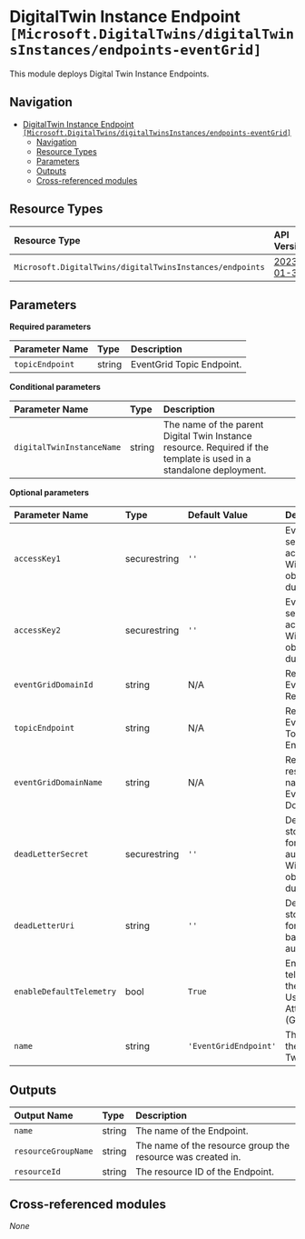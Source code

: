 # DigitalTwin Instance Endpoint `[Microsoft.DigitalTwins/digitalTwinsInstances/endpoints-eventGrid]`

This module deploys Digital Twin Instance Endpoints.

## Navigation

- [DigitalTwin Instance Endpoint `[Microsoft.DigitalTwins/digitalTwinsInstances/endpoints-eventGrid]`](#digitaltwin-instance-endpoint-microsoftdigitaltwinsdigitaltwinsinstancesendpoints-eventgrid)
  - [Navigation](#navigation)
  - [Resource Types](#resource-types)
  - [Parameters](#parameters)
  - [Outputs](#outputs)
  - [Cross-referenced modules](#cross-referenced-modules)

## Resource Types

| Resource Type | API Version |
| :-- | :-- |
| `Microsoft.DigitalTwins/digitalTwinsInstances/endpoints` | [2023-01-31](https://learn.microsoft.com/en-us/azure/templates/Microsoft.DigitalTwins/2022-10-31/digitalTwinsInstances/endpoints) |

## Parameters

**Required parameters**

| Parameter Name | Type | Description |
| :-- | :-- | :-- |
| `topicEndpoint` | string | EventGrid Topic Endpoint. |

**Conditional parameters**

| Parameter Name | Type | Description |
| :-- | :-- | :-- |
| `digitalTwinInstanceName` | string | The name of the parent Digital Twin Instance resource. Required if the template is used in a standalone deployment. |

**Optional parameters**

| Parameter Name | Type | Default Value | Description |
| :-- | :-- | :-- | :-- |
| `accessKey1` | securestring | `''` | EventGrid secondary accesskey. Will be obfuscated during read. |
| `accessKey2` | securestring | `''` | EventGrid secondary accesskey. Will be obfuscated during read. |
| `eventGridDomainId` | string | N/A | Required. Event Grid Resource Id. |
| `topicEndpoint` | string | N/A |Required. EventGrid Topic Endpoint. |
| `eventGridDomainName` | string | N/A | Required. The resource name of the Event Grid Domain. |
| `deadLetterSecret` | securestring | `''` | Dead letter storage secret for key-based authentication. Will be obfuscated during read. |
| `deadLetterUri` | string | `''` | Dead letter storage URL for identity-based authentication. |
| `enableDefaultTelemetry` | bool | `True` | Enable telemetry via the Customer Usage Attribution ID (GUID). |
| `name` | string | `'EventGridEndpoint'` | The name of the Digital Twin Endpoint. |

## Outputs

| Output Name | Type | Description |
| :-- | :-- | :-- |
| `name` | string | The name of the Endpoint. |
| `resourceGroupName` | string | The name of the resource group the resource was created in. |
| `resourceId` | string | The resource ID of the Endpoint. |

## Cross-referenced modules

_None_
